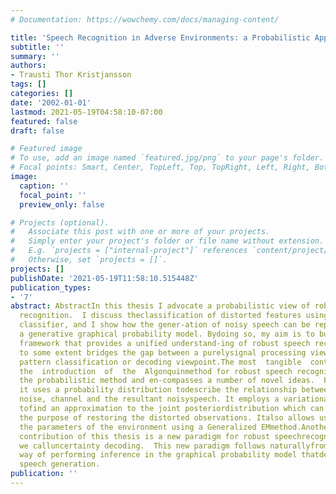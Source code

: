 ```yaml
---
# Documentation: https://wowchemy.com/docs/managing-content/

title: 'Speech Recognition in Adverse Environments: a Probabilistic Approach'
subtitle: ''
summary: ''
authors:
- Trausti Thor Kristjansson
tags: []
categories: []
date: '2002-01-01'
lastmod: 2021-05-19T04:58:10-07:00
featured: false
draft: false

# Featured image
# To use, add an image named `featured.jpg/png` to your page's folder.
# Focal points: Smart, Center, TopLeft, Top, TopRight, Left, Right, BottomLeft, Bottom, BottomRight.
image:
  caption: ''
  focal_point: ''
  preview_only: false

# Projects (optional).
#   Associate this post with one or more of your projects.
#   Simply enter your project's folder or file name without extension.
#   E.g. `projects = ["internal-project"]` references `content/project/deep-learning/index.md`.
#   Otherwise, set `projects = []`.
projects: []
publishDate: '2021-05-19T11:58:10.515448Z'
publication_types:
- '7'
abstract: AbstractIn this thesis I advocate a probabilistic view of robust speech
  recognition.  I discuss theclassification of distorted features using an optimal
  classifier, and I show how the gener-ation of noisy speech can be represented as
  a generative graphical probability model. Bydoing so, my aim is to build a conceptual
  framework that provides a unified understand-ing of robust speech recognition, and
  to some extent bridges the gap between a purelysignal processing viewpoint and the
  pattern classification or decoding viewpoint.The most  tangible  contribution  of  this  thesis  is
  the  introduction  of  the  Algonquinmethod for robust speech recognition.  It exemplifies
  the probabilistic method and en-compasses a number of novel ideas.  For example,
  it uses a probability distribution todescribe the relationship between clean speech,
  noise, channel and the resultant noisyspeech. It employs a variational approach
  tofind an approximation to the joint posteriordistribution which can be used for
  the purpose of restoring the distorted observations. Italso allows us to estimate
  the parameters of the environment using a Generalized EMmethod.Another important
  contribution of this thesis is a new paradigm for robust speechrecognition, which
  we calluncertainty decoding.  This new paradigm follows naturallyfrom the standard
  way of performing inference in the graphical probability model thatdescribes noisy
  speech generation.
publication: ''
---
```

